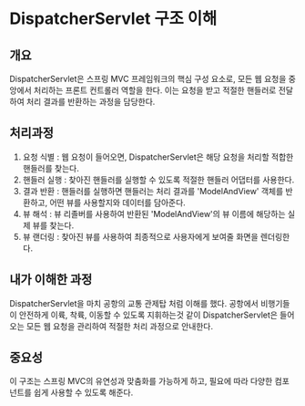 # DispatcherServlet 구조 이해

## 개요

DispatcherServlet은 스프링 MVC 프레임워크의 핵심 구성 요소로, 모든 웹 요청을 중앙에서 처리하는 프론트 컨트롤러 역할을 한다. 이는 요청을 받고 적절한 핸들러로 전달하여 처리 결과를 반환하는 과정을 담당한다.

## 처리과정

1. 요청 식별 : 웹 요청이 들어오면, DispatcherServlet은 해당 요청을 처리할 적합한 핸들러를 찾는다.
2. 핸들러 실행 : 찾아진 핸들러를 실행할 수 있도록 적절한 핸들러 어댑터를 사용한다.
3. 결과 반환 : 핸들러를 실행하면 핸들러는 처리 결과를 'ModelAndView' 객체를 반환하고, 어떤 뷰를 사용할지와 데이터를 담아준다.
4. 뷰 해석 : 뷰 리졸버를 사용하여 반환된 'ModelAndView'의 뷰 이름에 해당하는 실제 뷰를 찾는다.
5. 뷰 랜더링 : 찾아진 뷰를 사용하여 최종적으로 사용자에게 보여줄 화면을 렌더링한다.

## 내가 이해한 과정

DispatcherServlet을 마치 공항의 교통 관제탑 처럼 이해를 했다. 공항에서 비행기들이 안전하게 이륙, 착륙, 이동할 수 있도록 지휘하는것 같이 DispatcherServlet은 들어오는 모든 웹 요청을 관리하여 적절한 처리 과정으로 안내한다.

## 중요성

이 구조는 스프링 MVC의 유연성과 맞춤화를 가능하게 하고, 필요에 따라 다양한 컴포넌트를 쉽게 사용할 수 있도록 해준다.
